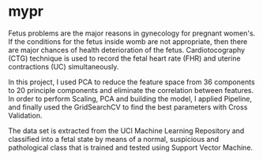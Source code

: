 # mypr
Fetus problems are the major reasons in gynecology for pregnant women's. If the conditions for the fetus inside womb are not appropriate, then there are major chances of health deterioration of the fetus. Cardiotocography (CTG) technique is used to record the fetal heart rate (FHR) and uterine contractions (UC) simultaneously. 

In this project, I used PCA to reduce the feature space from 36 components to 20 principle components and eliminate the correlation between features. In order to perform Scaling, PCA and building the model, I applied Pipeline, and finally used the GridSearchCV to find the best parameters with Cross Validation. 

The data set is extracted from the UCI Machine Learning Repository and classified into a fetal state by means of a normal, suspicious and pathological class that is trained and tested using Support Vector Machine.
